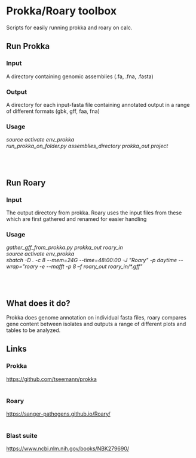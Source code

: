 # Prokka/Roary toolbox
Scripts for easily running prokka and roary on calc.
<br>



## Run Prokka

### Input
A directory containing genomic assemblies (.fa, .fna, .fasta)
<br>

### Output
A directory for each input-fasta file containing annotated output in a range of different formats (gbk, gff, faa, fna)
<br>
### Usage

*source activate env_prokka*<br>
*run_prokka_on_folder.py assemblies_directory prokka_out project*

<br><br>

## Run Roary

### Input
The output directory from prokka. Roary uses the input files from these which are first gathered and renamed for easier handling
<br>
### Usage

*gather_gff_from_prokka.py prokka_out roary_in*<br>
*source activate env_prokka*<br>
*sbatch -D . -c 8 --mem=24G --time=48:00:00 -J "Roary" -p daytime --wrap="roary -e --mafft -p 8 –f roary_out roary_in/\*.gff"*

<br><br>


## What does it do?

Prokka does genome annotation on individual fasta files, roary compares gene content between isolates and outputs a range of different plots and tables to be analyzed.
<br>



## Links

### Prokka
https://github.com/tseemann/prokka<br>
<br>
### Roary
https://sanger-pathogens.github.io/Roary/<br>
<br>
### Blast suite
https://www.ncbi.nlm.nih.gov/books/NBK279690/<br>
<br>
